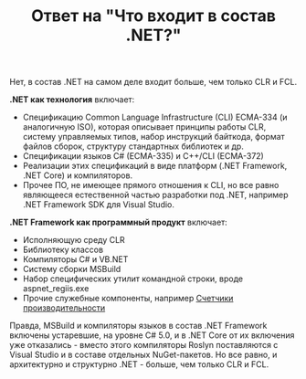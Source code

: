﻿---
title: "Ответ на \"Что входит в состав .NET?\""
se.owner.user_id: 240512
se.owner.display_name: "MSDN.WhiteKnight"
se.owner.link: "https://ru.stackoverflow.com/users/240512/msdn-whiteknight"
se.answer_id: 1038075
se.question_id: 1037890
se.post_type: answer
se.score: 3
se.is_accepted: False
---
<p>Нет, в состав .NET на самом деле входит больше, чем только CLR и FCL.</p>

<p><strong>.NET как технология</strong> включает:</p>

<ul>
<li>Спецификацию Common Language Infrastructure (CLI) ECMA-334 (и аналогичную ISO), которая описывает принципы работы CLR, систему управляемых типов, набор инструкций байткода, формат файлов сборок, структуру стандартных библиотек и др.</li>
<li>Спецификации языков C# (ECMA-335) и C++/CLI (ECMA-372) </li>
<li>Реализации этих спецификаций в виде платформ (.NET Framework, .NET Core) и компиляторов.</li>
<li>Прочее ПО, не имеющее прямого отношения к CLI, но все равно являющееся естественной частью разработки под .NET, например .NET Framework SDK для Visual Studio.</li>
</ul>

<p><strong>.NET Framework как программный продукт</strong> включает:</p>

<ul>
<li>Исполняющую среду CLR</li>
<li>Библиотеку классов</li>
<li>Компиляторы C# и VB.NET</li>
<li>Систему сборки MSBuild</li>
<li>Набор специфических утилит командной строки, вроде aspnet_regiis.exe</li>
<li>Прочие служебные компоненты, например <a href="https://docs.microsoft.com/ru-ru/dotnet/framework/debug-trace-profile/performance-counters" rel="nofollow noreferrer">Счетчики производительности</a></li>
</ul>

<p>Правда, MSBuild и компиляторы языков в состав .NET Framework включены устаревшие, на уровне C# 5.0, и в .NET Core от их включения уже отказались - вместо этого компиляторы Roslyn поставляются с Visual Studio и в составе отдельных NuGet-пакетов. Но все равно, и архитектурно и структурно .NET - больше, чем только CLR и FCL.</p>

